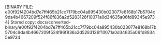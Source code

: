 [BINARY FILE: e00f92f4204bd7e7ff465b21cc7f79bc04a895430b023077e8168b17b5704c9da4b4667209f524f86f836a2d5283126f10071a0d34635a06fd89345e9734]
Stored copy: docs/converted-binary/e00f92f4204bd7e7ff465b21cc7f79bc04a895430b023077e8168b17b5704c9da4b4667209f524f86f836a2d5283126f10071a0d34635a06fd89345e9734
